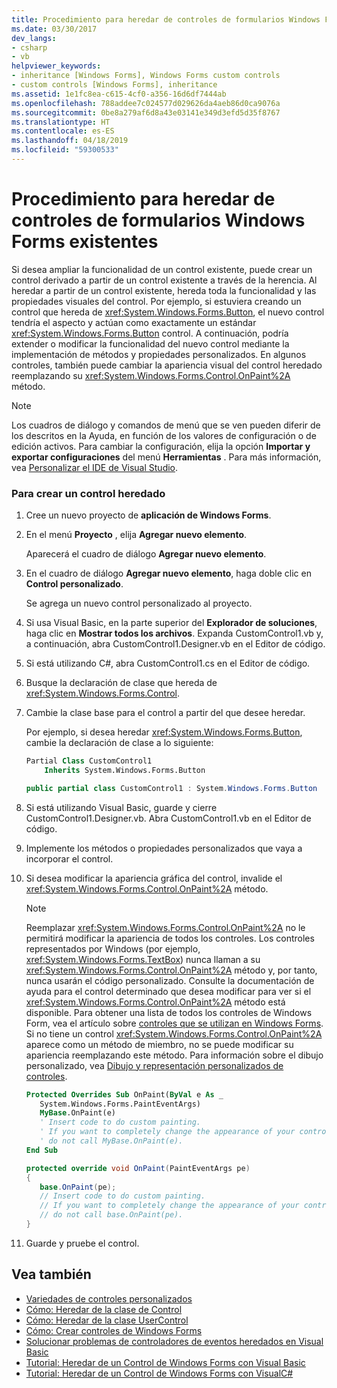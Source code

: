 ```yaml
---
title: Procedimiento para heredar de controles de formularios Windows Forms existentes
ms.date: 03/30/2017
dev_langs:
- csharp
- vb
helpviewer_keywords:
- inheritance [Windows Forms], Windows Forms custom controls
- custom controls [Windows Forms], inheritance
ms.assetid: 1e1fc8ea-c615-4cf0-a356-16d6df7444ab
ms.openlocfilehash: 788addee7c024577d029626da4aeb86d0ca9076a
ms.sourcegitcommit: 0be8a279af6d8a43e03141e349d3efd5d35f8767
ms.translationtype: HT
ms.contentlocale: es-ES
ms.lasthandoff: 04/18/2019
ms.locfileid: "59300533"
---
```

# <a name="how-to-inherit-from-existing-windows-forms-controls"></a>Procedimiento para heredar de controles de formularios Windows Forms existentes
Si desea ampliar la funcionalidad de un control existente, puede crear un control derivado a partir de un control existente a través de la herencia. Al heredar a partir de un control existente, hereda toda la funcionalidad y las propiedades visuales del control. Por ejemplo, si estuviera creando un control que hereda de <xref:System.Windows.Forms.Button>, el nuevo control tendría el aspecto y actúan como exactamente un estándar <xref:System.Windows.Forms.Button> control. A continuación, podría extender o modificar la funcionalidad del nuevo control mediante la implementación de métodos y propiedades personalizados. En algunos controles, también puede cambiar la apariencia visual del control heredado reemplazando su <xref:System.Windows.Forms.Control.OnPaint%2A> método.  
  
> [!NOTE]
>  Los cuadros de diálogo y comandos de menú que se ven pueden diferir de los descritos en la Ayuda, en función de los valores de configuración o de edición activos. Para cambiar la configuración, elija la opción **Importar y exportar configuraciones** del menú **Herramientas** . Para más información, vea [Personalizar el IDE de Visual Studio](/visualstudio/ide/personalizing-the-visual-studio-ide).  
  
### <a name="to-create-an-inherited-control"></a>Para crear un control heredado  
  
1. Cree un nuevo proyecto de  **aplicación de Windows Forms**.  
  
2. En el menú **Proyecto** , elija **Agregar nuevo elemento**.  
  
     Aparecerá el cuadro de diálogo **Agregar nuevo elemento**.  
  
3. En el cuadro de diálogo **Agregar nuevo elemento**, haga doble clic en **Control personalizado**.  
  
     Se agrega un nuevo control personalizado al proyecto.  
  
4. Si usa Visual Basic, en la parte superior del **Explorador de soluciones**, haga clic en **Mostrar todos los archivos**. Expanda CustomControl1.vb y, a continuación, abra CustomControl1.Designer.vb en el Editor de código.  
  
5. Si está utilizando C#, abra CustomControl1.cs en el Editor de código.  
  
6. Busque la declaración de clase que hereda de <xref:System.Windows.Forms.Control>.  
  
7. Cambie la clase base para el control a partir del que desee heredar.  
  
     Por ejemplo, si desea heredar <xref:System.Windows.Forms.Button>, cambie la declaración de clase a lo siguiente:  
  
    ```vb  
    Partial Class CustomControl1  
        Inherits System.Windows.Forms.Button  
    ```  
  
    ```csharp  
    public partial class CustomControl1 : System.Windows.Forms.Button  
    ```  
  
8. Si está utilizando Visual Basic, guarde y cierre CustomControl1.Designer.vb. Abra CustomControl1.vb en el Editor de código.  
  
9. Implemente los métodos o propiedades personalizados que vaya a incorporar el control.  
  
10. Si desea modificar la apariencia gráfica del control, invalide el <xref:System.Windows.Forms.Control.OnPaint%2A> método.  
  
    > [!NOTE]
    >  Reemplazar <xref:System.Windows.Forms.Control.OnPaint%2A> no le permitirá modificar la apariencia de todos los controles. Los controles representados por Windows (por ejemplo, <xref:System.Windows.Forms.TextBox>) nunca llaman a su <xref:System.Windows.Forms.Control.OnPaint%2A> método y, por tanto, nunca usarán el código personalizado. Consulte la documentación de ayuda para el control determinado que desea modificar para ver si el <xref:System.Windows.Forms.Control.OnPaint%2A> método está disponible. Para obtener una lista de todos los controles de Windows Form, vea el artículo sobre [controles que se utilizan en Windows Forms](controls-to-use-on-windows-forms.md). Si no tiene un control <xref:System.Windows.Forms.Control.OnPaint%2A> aparece como un método de miembro, no se puede modificar su apariencia reemplazando este método. Para información sobre el dibujo personalizado, vea [Dibujo y representación personalizados de controles](custom-control-painting-and-rendering.md).  
  
    ```vb  
    Protected Overrides Sub OnPaint(ByVal e As _  
       System.Windows.Forms.PaintEventArgs)  
       MyBase.OnPaint(e)  
       ' Insert code to do custom painting.   
       ' If you want to completely change the appearance of your control,  
       ' do not call MyBase.OnPaint(e).  
    End Sub  
    ```  
  
    ```csharp  
    protected override void OnPaint(PaintEventArgs pe)  
    {  
       base.OnPaint(pe);  
       // Insert code to do custom painting.  
       // If you want to completely change the appearance of your control,  
       // do not call base.OnPaint(pe).  
    }  
    ```  
  
11. Guarde y pruebe el control.  
  
## <a name="see-also"></a>Vea también

- [Variedades de controles personalizados](varieties-of-custom-controls.md)
- [Cómo: Heredar de la clase de Control](how-to-inherit-from-the-control-class.md)
- [Cómo: Heredar de la clase UserControl](how-to-inherit-from-the-usercontrol-class.md)
- [Cómo: Crear controles de Windows Forms](how-to-author-controls-for-windows-forms.md)
- [Solucionar problemas de controladores de eventos heredados en Visual Basic](~/docs/visual-basic/programming-guide/language-features/events/troubleshooting-inherited-event-handlers.md)
- [Tutorial: Heredar de un Control de Windows Forms con Visual Basic](walkthrough-inheriting-from-a-windows-forms-control-with-visual-basic.md)
- [Tutorial: Heredar de un Control de Windows Forms con VisualC#](walkthrough-inheriting-from-a-windows-forms-control-with-visual-csharp.md)
